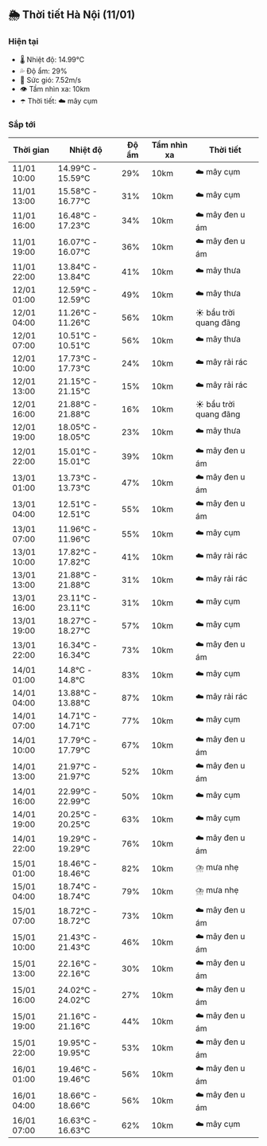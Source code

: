 ## 🌦️ Thời tiết Hà Nội (11/01)

### Hiện tại

- 🌡️ Nhiệt độ: 14.99℃
- 💦 Độ ẩm: 29%
- 💨 Sức gió: 7.52m/s
- 👁️ Tầm nhìn xa: 10km
- ☂️ Thời tiết: ☁️ mây cụm

### Sắp tới

| Thời gian | Nhiệt độ | Độ ẩm | Tầm nhìn xa | Thời tiết |
| --- | --- | --- | --- | --- |
| 11/01 10:00 | 14.99℃ - 15.59℃ | 29% | 10km | ☁️ mây cụm |
| 11/01 13:00 | 15.58℃ - 16.77℃ | 31% | 10km | ☁️ mây cụm |
| 11/01 16:00 | 16.48℃ - 17.23℃ | 34% | 10km | ☁️ mây đen u ám |
| 11/01 19:00 | 16.07℃ - 16.07℃ | 36% | 10km | ☁️ mây đen u ám |
| 11/01 22:00 | 13.84℃ - 13.84℃ | 41% | 10km | ☁️ mây thưa |
| 12/01 01:00 | 12.59℃ - 12.59℃ | 49% | 10km | ☁️ mây thưa |
| 12/01 04:00 | 11.26℃ - 11.26℃ | 56% | 10km | ☀️ bầu trời quang đãng |
| 12/01 07:00 | 10.51℃ - 10.51℃ | 56% | 10km | ☁️ mây thưa |
| 12/01 10:00 | 17.73℃ - 17.73℃ | 24% | 10km | ☁️ mây rải rác |
| 12/01 13:00 | 21.15℃ - 21.15℃ | 15% | 10km | ☁️ mây rải rác |
| 12/01 16:00 | 21.88℃ - 21.88℃ | 16% | 10km | ☀️ bầu trời quang đãng |
| 12/01 19:00 | 18.05℃ - 18.05℃ | 23% | 10km | ☁️ mây thưa |
| 12/01 22:00 | 15.01℃ - 15.01℃ | 39% | 10km | ☁️ mây đen u ám |
| 13/01 01:00 | 13.73℃ - 13.73℃ | 47% | 10km | ☁️ mây đen u ám |
| 13/01 04:00 | 12.51℃ - 12.51℃ | 55% | 10km | ☁️ mây đen u ám |
| 13/01 07:00 | 11.96℃ - 11.96℃ | 55% | 10km | ☁️ mây cụm |
| 13/01 10:00 | 17.82℃ - 17.82℃ | 41% | 10km | ☁️ mây rải rác |
| 13/01 13:00 | 21.88℃ - 21.88℃ | 31% | 10km | ☁️ mây rải rác |
| 13/01 16:00 | 23.11℃ - 23.11℃ | 31% | 10km | ☁️ mây cụm |
| 13/01 19:00 | 18.27℃ - 18.27℃ | 57% | 10km | ☁️ mây cụm |
| 13/01 22:00 | 16.34℃ - 16.34℃ | 73% | 10km | ☁️ mây đen u ám |
| 14/01 01:00 | 14.8℃ - 14.8℃ | 83% | 10km | ☁️ mây cụm |
| 14/01 04:00 | 13.88℃ - 13.88℃ | 87% | 10km | ☁️ mây rải rác |
| 14/01 07:00 | 14.71℃ - 14.71℃ | 77% | 10km | ☁️ mây cụm |
| 14/01 10:00 | 17.79℃ - 17.79℃ | 67% | 10km | ☁️ mây đen u ám |
| 14/01 13:00 | 21.97℃ - 21.97℃ | 52% | 10km | ☁️ mây đen u ám |
| 14/01 16:00 | 22.99℃ - 22.99℃ | 50% | 10km | ☁️ mây cụm |
| 14/01 19:00 | 20.25℃ - 20.25℃ | 63% | 10km | ☁️ mây cụm |
| 14/01 22:00 | 19.29℃ - 19.29℃ | 76% | 10km | ☁️ mây đen u ám |
| 15/01 01:00 | 18.46℃ - 18.46℃ | 82% | 10km | ⛈️ mưa nhẹ |
| 15/01 04:00 | 18.74℃ - 18.74℃ | 79% | 10km | ⛈️ mưa nhẹ |
| 15/01 07:00 | 18.72℃ - 18.72℃ | 73% | 10km | ☁️ mây đen u ám |
| 15/01 10:00 | 21.43℃ - 21.43℃ | 46% | 10km | ☁️ mây đen u ám |
| 15/01 13:00 | 22.16℃ - 22.16℃ | 30% | 10km | ☁️ mây đen u ám |
| 15/01 16:00 | 24.02℃ - 24.02℃ | 27% | 10km | ☁️ mây đen u ám |
| 15/01 19:00 | 21.16℃ - 21.16℃ | 44% | 10km | ☁️ mây đen u ám |
| 15/01 22:00 | 19.95℃ - 19.95℃ | 53% | 10km | ☁️ mây đen u ám |
| 16/01 01:00 | 19.46℃ - 19.46℃ | 56% | 10km | ☁️ mây đen u ám |
| 16/01 04:00 | 18.66℃ - 18.66℃ | 56% | 10km | ☁️ mây đen u ám |
| 16/01 07:00 | 16.63℃ - 16.63℃ | 62% | 10km | ☁️ mây cụm |
